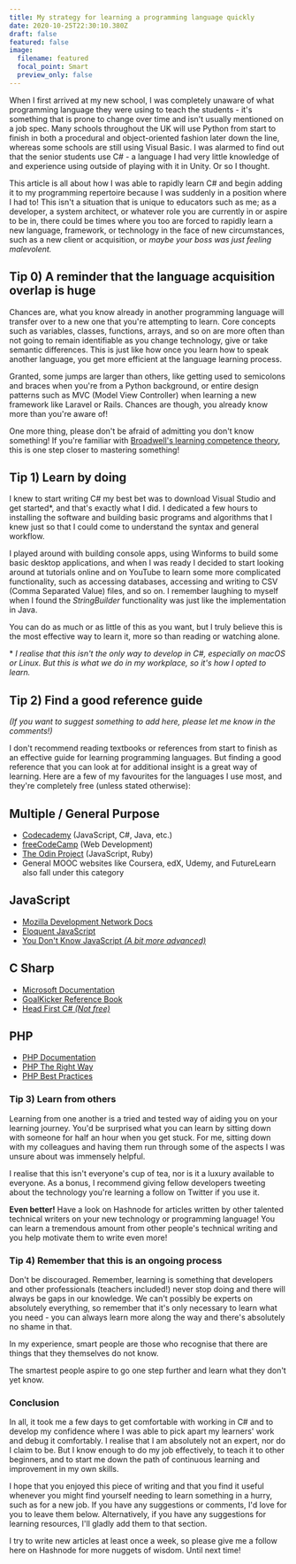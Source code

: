 ```yaml
---
title: My strategy for learning a programming language quickly
date: 2020-10-25T22:30:10.380Z
draft: false
featured: false
image:
  filename: featured
  focal_point: Smart
  preview_only: false
---
```

When I first arrived at my new school, I was completely unaware of what programming language they were using to teach the students - it's something that is prone to change over time and isn't usually mentioned on a job spec. Many schools throughout the UK will use Python from start to finish in both a procedural and object-oriented fashion later down the line, whereas some schools are still using Visual Basic. I was alarmed to find out that the senior students use C# - a language I had very little knowledge of and experience using outside of playing with it in Unity. Or so I thought.

This article is all about how I was able to rapidly learn C# and begin adding it to my programming repertoire because I was suddenly in a position where I had to! This isn't a situation that is unique to educators such as me; as a developer, a system architect, or whatever role you are currently in or aspire to be in, there could be times where you too are forced to rapidly learn a new language, framework, or technology in the face of new circumstances, such as a new client or acquisition, or _maybe your boss was just feeling malevolent._

## Tip 0) A reminder that the language acquisition overlap is huge

Chances are, what you know already in another programming language will transfer over to a new one that you're attempting to learn. Core concepts such as variables, classes, functions, arrays, and so on are more often than not going to remain identifiable as you change technology, give or take semantic differences. This is just like how once you learn how to speak another language, you get more efficient at the language learning process.

Granted, some jumps are larger than others, like getting used to semicolons and braces when you're from a Python background, or entire design patterns such as MVC (Model View Controller) when learning a new framework like Laravel or Rails. Chances are though, you already know more than you're aware of!

One more thing, please don't be afraid of admitting you don't know something! If you're familiar with [Broadwell's learning competence theory](https://en.wikipedia.org/wiki/Four_stages_of_competence), this is one step closer to mastering something!

## Tip 1) Learn by doing

I knew to start writing C# my best bet was to download Visual Studio and get started\*, and that's exactly what I did. I dedicated a few hours to installing the software and building basic programs and algorithms that I knew just so that I could come to understand the syntax and general workflow.

I played around with building console apps, using Winforms to build some basic desktop applications, and when I was ready I decided to start looking around at tutorials online and on YouTube to learn some more complicated functionality, such as accessing databases, accessing and writing to CSV (Comma Separated Value) files, and so on. I remember laughing to myself when I found the _StringBuilder_ functionality was just like the implementation in Java.

You can do as much or as little of this as you want, but I truly believe this is the most effective way to learn it, more so than reading or watching alone.

\* _I realise that this isn't the only way to develop in C#, especially on macOS or Linux. But this is what we do in my workplace, so it's how I opted to learn._

## Tip 2) Find a good reference guide

_(If you want to suggest something to add here, please let me know in the comments!)_

I don't recommend reading textbooks or references from start to finish as an effective guide for learning programming languages. But finding a good reference that you can look at for additional insight is a great way of learning. Here are a few of my favourites for the languages I use most, and they're completely free (unless stated otherwise):

## Multiple / General Purpose

- [Codecademy](https://codecademy.com) (JavaScript, C#, Java, etc.)
- [freeCodeCamp](https://freecodecamp.org) (Web Development)
- [The Odin Project](https://www.theodinproject.com/) (JavaScript, Ruby)
- General MOOC websites like Coursera, edX, Udemy, and FutureLearn also fall under this category

## JavaScript

- [Mozilla Development Network Docs](https://developer.mozilla.org/en-US/)
- [Eloquent JavaScript](https://eloquentjavascript.net/)
- [You Don't Know JavaScript _(A bit more advanced)_](https://github.com/getify/You-Dont-Know-JS)

## C Sharp

- [Microsoft Documentation](https://docs.microsoft.com/en-us/dotnet/csharp/)
- [GoalKicker Reference Book](https://books.goalkicker.com/DotNETFrameworkBook/)
- [Head First C# _(Not free)_](https://www.amazon.co.uk/Head-First-C-Jennifer-Greene/dp/1449343503)

## PHP

- [PHP Documentation](https://www.php.net/docs.php)
- [PHP The Right Way](https://phptherightway.com/)
- [PHP Best Practices](https://phpbestpractices.org/)

### Tip 3) Learn from others

Learning from one another is a tried and tested way of aiding you on your learning journey. You'd be surprised what you can learn by sitting down with someone for half an hour when you get stuck. For me, sitting down with my colleagues and having them run through some of the aspects I was unsure about was immensely helpful.

I realise that this isn't everyone's cup of tea, nor is it a luxury available to everyone. As a bonus, I recommend giving fellow developers tweeting about the technology you're learning a follow on Twitter if you use it.

**Even better!** Have a look on Hashnode for articles written by other talented technical writers on your new technology or programming language! You can learn a tremendous amount from other people's technical writing and you help motivate them to write even more!

### Tip 4) Remember that this is an ongoing process

Don't be discouraged. Remember, learning is something that developers and other professionals (teachers included!) never stop doing and there will always be gaps in our knowledge. We can't possibly be experts on absolutely everything, so remember that it's only necessary to learn what you need - you can always learn more along the way and there's absolutely no shame in that.

In my experience, smart people are those who recognise that there are things that they themselves do not know.

The smartest people aspire to go one step further and learn what they don't yet know.

### Conclusion

In all, it took me a few days to get comfortable with working in C# and to develop my confidence where I was able to pick apart my learners' work and debug it comfortably. I realise that I am absolutely not an expert, nor do I claim to be. But I know enough to do my job effectively, to teach it to other beginners, and to start me down the path of continuous learning and improvement in my own skills.

I hope that you enjoyed this piece of writing and that you find it useful whenever you might find yourself needing to learn something in a hurry, such as for a new job. If you have any suggestions or comments, I'd love for you to leave them below. Alternatively, if you have any suggestions for learning resources, I'll gladly add them to that section.

I try to write new articles at least once a week, so please give me a follow here on Hashnode for more nuggets of wisdom. Until next time!